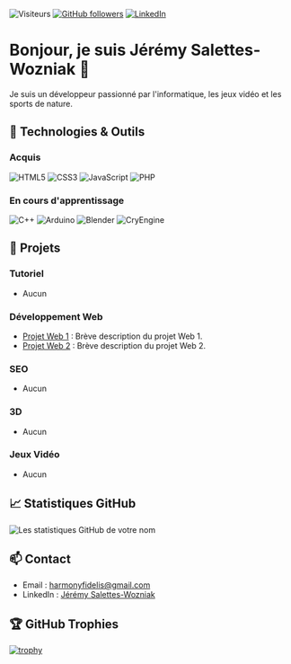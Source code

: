 ![Visiteurs](https://komarev.com/ghpvc/?username=AlchTech&color=blue) [![GitHub followers](https://img.shields.io/github/followers/AlchTech?label=Follow&style=social)](https://github.com/AlchTech) [![LinkedIn](https://img.shields.io/badge/-LinkedIn-blue?style=flat-square&logo=linkedin&logoColor=white)](https://www.linkedin.com/in/j%C3%A9r%C3%A9my-saletteswozniak/)


# Bonjour, je suis  Jérémy Salettes-Wozniak 👋

Je suis un développeur passionné par l'informatique, les jeux vidéo et les sports de nature.

## 🔧 Technologies & Outils

### Acquis

![HTML5](https://img.shields.io/badge/-HTML5-E34F26?style=flat-square&logo=html5&logoColor=white)
![CSS3](https://img.shields.io/badge/-CSS3-1572B6?style=flat-square&logo=css3)
![JavaScript](https://img.shields.io/badge/-JavaScript-F7DF1E?style=flat-square&logo=javascript&logoColor=black)
![PHP](https://img.shields.io/badge/-PHP-777BB4?style=flat-square&logo=php&logoColor=white)


### En cours d'apprentissage

![C++](https://img.shields.io/badge/-C++-00599C?style=flat-square&logo=c)
![Arduino](https://img.shields.io/badge/-Arduino-00979D?style=flat-square&logo=arduino&logoColor=white)
![Blender](https://img.shields.io/badge/-Blender-F5792A?style=flat-square&logo=blender&logoColor=white)
![CryEngine](https://img.shields.io/badge/-CryEngine-000000?style=flat-square&logo=cryengine&logoColor=white)

## 🚀 Projets

### Tutoriel

- Aucun
  
### Développement Web

- [Projet Web 1](lien_vers_projet) : Brève description du projet Web 1.
- [Projet Web 2](lien_vers_projet) : Brève description du projet Web 2.

### SEO

- Aucun

### 3D

- Aucun

### Jeux Vidéo

- Aucun

## 📈 Statistiques GitHub

![Les statistiques GitHub de votre nom](https://github-readme-stats.vercel.app/api?username=AlchTech&show_icons=true&theme=radical)

## 📫 Contact

- Email : [harmonyfidelis@gmail.com](mailto:harmonyfidelis@gmail.com)
- LinkedIn : [Jérémy Salettes-Wozniak](lien_vers_linkedin)

## 🏆 GitHub Trophies
[![trophy](https://github-profile-trophy.vercel.app/?username=AlchTech&theme=onedark)](https://github.com/ryo-ma/github-profile-trophy)

